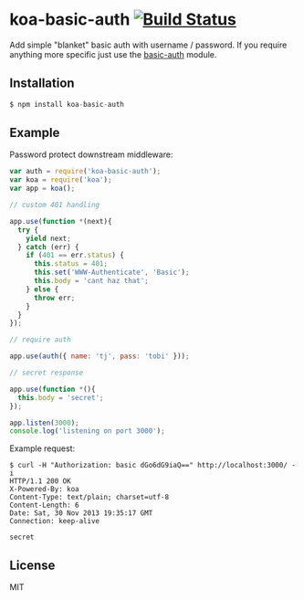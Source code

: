 # koa-basic-auth [![Build Status](https://travis-ci.org/koajs/basic-auth.png)](https://travis-ci.org/koajs/basic-auth)

  Add simple "blanket" basic auth with username / password. If you require
  anything more specific just use the [basic-auth](https://github.com/visionmedia/node-basic-auth) module.

## Installation

```js
$ npm install koa-basic-auth
```

## Example

  Password protect downstream middleware:

```js
var auth = require('koa-basic-auth');
var koa = require('koa');
var app = koa();

// custom 401 handling

app.use(function *(next){
  try {
    yield next;
  } catch (err) {
    if (401 == err.status) {
      this.status = 401;
      this.set('WWW-Authenticate', 'Basic');
      this.body = 'cant haz that';
    } else {
      throw err;
    }
  }
});

// require auth

app.use(auth({ name: 'tj', pass: 'tobi' }));

// secret response

app.use(function *(){
  this.body = 'secret';
});

app.listen(3000);
console.log('listening on port 3000');
```

  Example request:

```
$ curl -H "Authorization: basic dGo6dG9iaQ==" http://localhost:3000/ -i
HTTP/1.1 200 OK
X-Powered-By: koa
Content-Type: text/plain; charset=utf-8
Content-Length: 6
Date: Sat, 30 Nov 2013 19:35:17 GMT
Connection: keep-alive

secret
```

## License

  MIT
